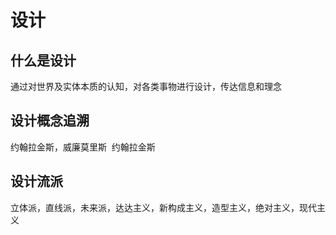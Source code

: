 # 设计
## 什么是设计
通过对世界及实体本质的认知，对各类事物进行设计，传达信息和理念
## 设计概念追溯
约翰拉金斯，威廉莫里斯
  约翰拉金斯

## 设计流派
立体派，直线派，未来派，达达主义，新构成主义，造型主义，绝对主义，现代主义

